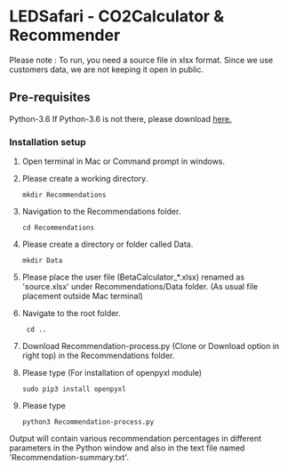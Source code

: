 # LEDSafari - CO2Calculator & Recommender 

Please note : To run, you need a source file in xlsx format. Since we use customers data, we are not keeping it open in public.

## Pre-requisites
Python-3.6
If Python-3.6 is not there, please download [here.](https://www.python.org/downloads/)

### Installation setup
1. Open terminal in Mac or Command prompt in windows.
2. Please create a working directory.
 
 	``` mkdir Recommendations ```
3. Navigation to the Recommendations folder.
	
	```cd Recommendations```

4. Please create a directory or folder called Data.

	``` mkdir Data ```

5. Please place the user file (BetaCalculator_*.xlsx) renamed as 'source.xlsx' under Recommendations/Data folder. (As usual file placement outside Mac terminal)

6. Navigate to the root folder.

	``` cd ..```
7. Download Recommendation-process.py (Clone or Download option in right top) in the Recommendations folder.
8. Please type (For installation of openpyxl module)

	```sudo pip3 install openpyxl``` 
9. Please type

	```python3 Recommendation-process.py```

Output will contain various recommendation percentages in different parameters in the Python window and also in the text file named 'Recommendation-summary.txt'.			
